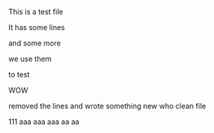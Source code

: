 This is a test file

It has some lines

and some more

we use them

to test

WOW

removed the lines
and wrote something new
who
clean file

111
aaa
aaa
aaa
aa
aa
